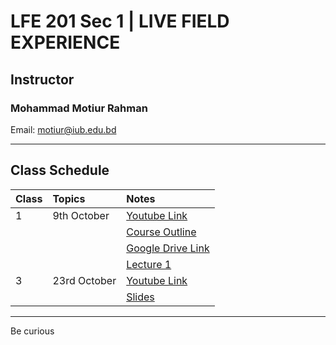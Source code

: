 # LFE 201 Sec 1 | LIVE FIELD EXPERIENCE

## Instructor
### Mohammad Motiur Rahman
Email: motiur@iub.edu.bd
* * * 

## Class Schedule

| Class   | Topics       | Notes                                                                                                          | 
|:--------|:-------------|:---------------------------------------------------------------------------------------------------------------|
| 1       | 9th October  | [Youtube Link](https://youtu.be/LQ81uqzHOko)                                |
|         |              |[Course Outline](https://drive.google.com/file/d/1FrrfvzfCMVyOCrV_OIXfdxOnqRG8a5cq/view?usp=sharing)|
|         |              | [Google Drive Link](https://docs.google.com/spreadsheets/d/1wEtAeDb3P3jWEOukJgNAK1zclaUj-2J_kKnX10iZiQc/edit?usp=sharing)|
|         |              |[Lecture 1](https://docs.google.com/presentation/d/1tsTYrY7KIQa_ZDXanrWPv2LVNIgi4I5TJ3x6KnxWcHs/edit?usp=sharing) |
| 3       | 23rd October | [Youtube Link](https://drive.google.com/file/d/16WVBpDFEXWWjCH_-DXxKcsUqolzSptPQ/view?usp=sharing)                                |
|         |              | [Slides](https://docs.google.com/presentation/d/1WPrLrQnoHijvch5EARdN5r2odEsJdglhCslieOuqN-o/edit?usp=sharing)|


* * *

Be curious
